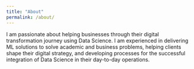 ```yaml
---
title: "About"
permalink: /about/
---
```


I am passionate about helping businesses through their digital transformation journey using Data Science. I am experienced in delivering ML solutions to solve academic and business problems, helping clients shape their digital strategy, and developing processes for the successful integration of Data Science in their day-to-day operations.